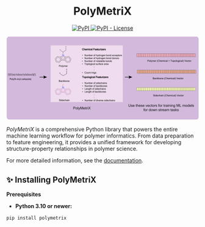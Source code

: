<h1 align="center">
  PolyMetriX
</h1>

<p align="center">
    <a href="https://pypi.org/project/polymetrix">
        <img alt="PyPI" src="https://img.shields.io/pypi/v/polymetrix" />
    </a>
    <a href="./LICENSE">
        <img alt="PyPI - License" src="https://img.shields.io/pypi/l/polymetrix" />
    </a>
</p>

<p align="center">
<picture>
  <source media="(prefers-color-scheme: dark)" srcset="./docs/figures/overview-dark.png">
  <img alt="PolyMetriX Overview" src="./docs/figures/overview.png">
</picture>
</p>

*PolyMetriX* is a comprehensive Python library that powers the entire machine learning workflow for polymer informatics. From data preparation to feature engineering, it provides a unified framework for developing structure-property relationships in polymer science.

For more detailed information, see the [documentation](https://lamalab-org.github.io/polymetrix/).

## ✨ Installing PolyMetriX

**Prerequisites**

- **Python 3.10 or newer:**

```bash
pip install polymetrix
```